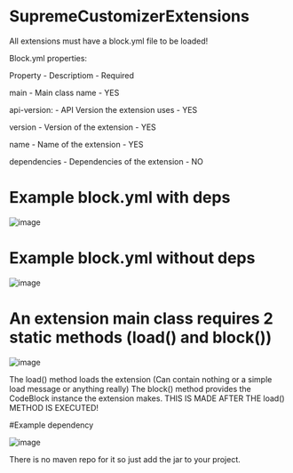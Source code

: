 # SupremeCustomizerExtensions

All extensions must have a block.yml file to be loaded!

Block.yml properties:

Property - Descriptiom - Required

main - Main class name - YES

api-version: - API Version the extension uses - YES

version - Version of the extension - YES

name - Name of the extension - YES

dependencies - Dependencies of the extension - NO

# Example block.yml with deps

![image](https://user-images.githubusercontent.com/68820364/167832690-a53d327b-117a-455f-a61a-f5118b7a8546.png)

# Example block.yml without deps

![image](https://user-images.githubusercontent.com/68820364/167832737-130d87da-ca5a-4c34-8f19-ba4ccd9bf709.png)

# An extension main class requires 2 static methods (load() and block()) 
![image](https://user-images.githubusercontent.com/68820364/167746626-24efd9f3-9be7-42f8-ae1d-4d2a0e874647.png)

The load() method loads the extension (Can contain nothing or a simple load message or anything really)
The block() method provides the CodeBlock instance the extension makes. THIS IS MADE AFTER THE load() METHOD IS EXECUTED!

#Example dependency

![image](https://user-images.githubusercontent.com/68820364/167833116-528bcb1a-d443-4d70-857f-3521f4e0a8b6.png)

There is no maven repo for it so just add the jar to your project.
